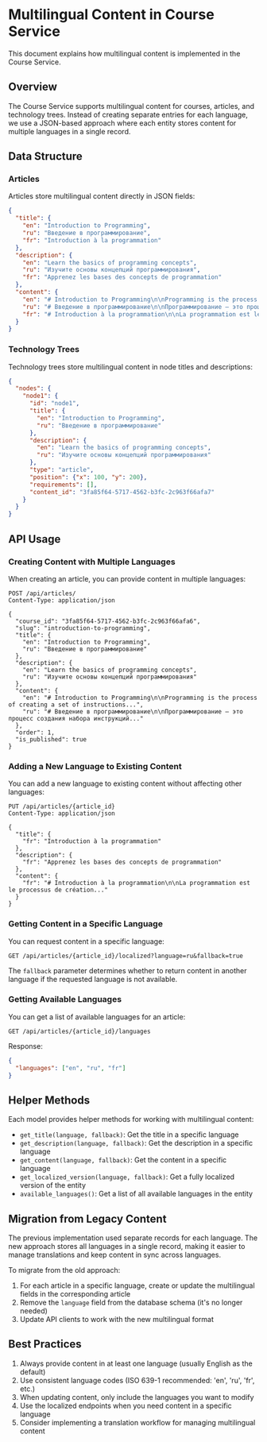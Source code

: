 # Multilingual Content in Course Service

This document explains how multilingual content is implemented in the Course Service.

## Overview

The Course Service supports multilingual content for courses, articles, and technology trees. Instead of creating separate entries for each language, we use a JSON-based approach where each entity stores content for multiple languages in a single record.

## Data Structure

### Articles

Articles store multilingual content directly in JSON fields:

```json
{
  "title": {
    "en": "Introduction to Programming",
    "ru": "Введение в программирование",
    "fr": "Introduction à la programmation"
  },
  "description": {
    "en": "Learn the basics of programming concepts",
    "ru": "Изучите основы концепций программирования",
    "fr": "Apprenez les bases des concepts de programmation"
  },
  "content": {
    "en": "# Introduction to Programming\n\nProgramming is the process...",
    "ru": "# Введение в программирование\n\nПрограммирование — это процесс...",
    "fr": "# Introduction à la programmation\n\nLa programmation est le processus..."
  }
}
```

### Technology Trees

Technology trees store multilingual content in node titles and descriptions:

```json
{
  "nodes": {
    "node1": {
      "id": "node1",
      "title": {
        "en": "Introduction to Programming",
        "ru": "Введение в программирование"
      },
      "description": {
        "en": "Learn the basics of programming concepts",
        "ru": "Изучите основы концепций программирования"
      },
      "type": "article",
      "position": {"x": 100, "y": 200},
      "requirements": [],
      "content_id": "3fa85f64-5717-4562-b3fc-2c963f66afa7"
    }
  }
}
```

## API Usage

### Creating Content with Multiple Languages

When creating an article, you can provide content in multiple languages:

```http
POST /api/articles/
Content-Type: application/json

{
  "course_id": "3fa85f64-5717-4562-b3fc-2c963f66afa6",
  "slug": "introduction-to-programming",
  "title": {
    "en": "Introduction to Programming",
    "ru": "Введение в программирование"
  },
  "description": {
    "en": "Learn the basics of programming concepts",
    "ru": "Изучите основы концепций программирования"
  },
  "content": {
    "en": "# Introduction to Programming\n\nProgramming is the process of creating a set of instructions...",
    "ru": "# Введение в программирование\n\nПрограммирование — это процесс создания набора инструкций..."
  },
  "order": 1,
  "is_published": true
}
```

### Adding a New Language to Existing Content

You can add a new language to existing content without affecting other languages:

```http
PUT /api/articles/{article_id}
Content-Type: application/json

{
  "title": {
    "fr": "Introduction à la programmation"
  },
  "description": {
    "fr": "Apprenez les bases des concepts de programmation"
  },
  "content": {
    "fr": "# Introduction à la programmation\n\nLa programmation est le processus de création..."
  }
}
```

### Getting Content in a Specific Language

You can request content in a specific language:

```http
GET /api/articles/{article_id}/localized?language=ru&fallback=true
```

The `fallback` parameter determines whether to return content in another language if the requested language is not available.

### Getting Available Languages

You can get a list of available languages for an article:

```http
GET /api/articles/{article_id}/languages
```

Response:

```json
{
  "languages": ["en", "ru", "fr"]
}
```

## Helper Methods

Each model provides helper methods for working with multilingual content:

- `get_title(language, fallback)`: Get the title in a specific language
- `get_description(language, fallback)`: Get the description in a specific language
- `get_content(language, fallback)`: Get the content in a specific language
- `get_localized_version(language, fallback)`: Get a fully localized version of the entity
- `available_languages()`: Get a list of all available languages in the entity

## Migration from Legacy Content

The previous implementation used separate records for each language. The new approach stores all languages in a single record, making it easier to manage translations and keep content in sync across languages.

To migrate from the old approach:

1. For each article in a specific language, create or update the multilingual fields in the corresponding article
2. Remove the `language` field from the database schema (it's no longer needed)
3. Update API clients to work with the new multilingual format

## Best Practices

1. Always provide content in at least one language (usually English as the default)
2. Use consistent language codes (ISO 639-1 recommended: 'en', 'ru', 'fr', etc.)
3. When updating content, only include the languages you want to modify
4. Use the localized endpoints when you need content in a specific language
5. Consider implementing a translation workflow for managing multilingual content 